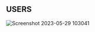 ## USERS

![Screenshot 2023-05-29 103041](https://github.com/Yana16/Users/assets/16081126/305de043-35b8-4027-b6aa-c4c1ceea4630)
